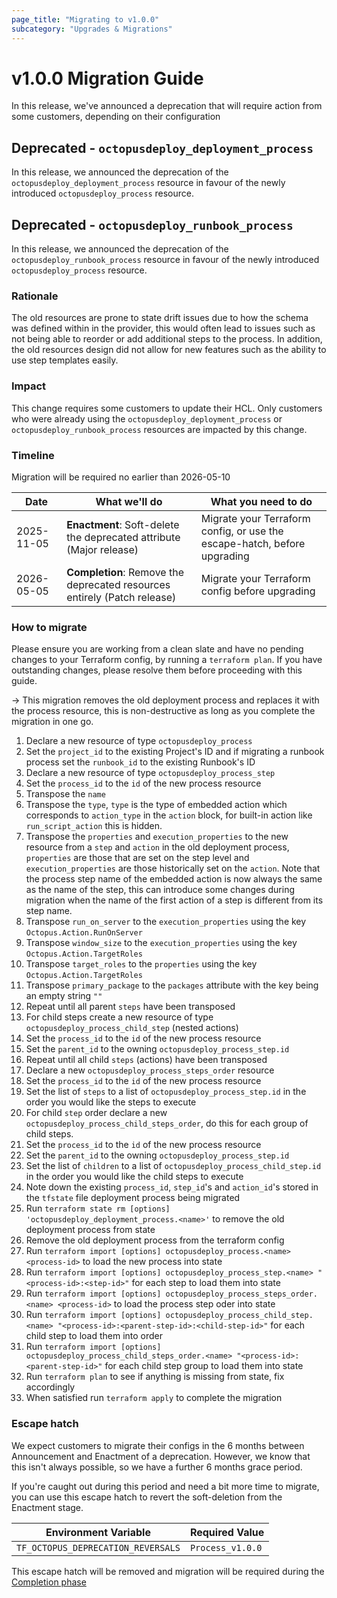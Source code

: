 ```yaml
---
page_title: "Migrating to v1.0.0"
subcategory: "Upgrades & Migrations"
---
```


# v1.0.0 Migration Guide
In this release, we've announced a deprecation that will require action from some customers, depending on their configuration

## Deprecated - `octopusdeploy_deployment_process`
In this release, we announced the deprecation of the `octopusdeploy_deployment_process` resource in favour of the newly introduced `octopusdeploy_process` resource.

## Deprecated - `octopusdeploy_runbook_process`
In this release, we announced the deprecation of the `octopusdeploy_runbook_process` resource in favour of the newly introduced `octopusdeploy_process` resource.

### Rationale
The old resources are prone to state drift issues due to how the schema was defined within in the provider, this would often lead to issues such as not being able to reorder or add additional steps to the process. In addition, the old resources design did not allow for new features such as the ability to use step templates easily.

### Impact
This change requires some customers to update their HCL.
Only customers who were already using the `octopusdeploy_deployment_process` or `octopusdeploy_runbook_process` resources are impacted by this change.

### Timeline
Migration will be required no earlier than 2026-05-10

| Date       | What we'll do                                                            | What you need to do                                                      |
|------------|--------------------------------------------------------------------------|--------------------------------------------------------------------------|
| 2025-11-05 | **Enactment**: Soft-delete the deprecated attribute (Major release)      | Migrate your Terraform config, or use the escape-hatch, before upgrading |
| 2026-05-05 | **Completion**: Remove the deprecated resources entirely (Patch release) | Migrate your Terraform config before upgrading                           |

### How to migrate

Please ensure you are working from a clean slate and have no pending changes to your Terraform config, by running a `terraform plan`. If you have outstanding changes, please resolve them before proceeding with this guide.

-> This migration removes the old deployment process and replaces it with the process resource, this is non-destructive as long as you complete the migration in one go.

1. Declare a new resource of type `octopusdeploy_process`
1. Set the `project_id` to the existing Project's ID and if migrating a runbook process set the `runbook_id` to the existing Runbook's ID
1. Declare a new resource of type `octopusdeploy_process_step`
1. Set the `process_id` to the `id` of the new process resource
1. Transpose the `name`
1. Transpose the `type`, `type` is the type of embedded action which corresponds to `action_type` in the `action` block, for built-in action like `run_script_action` this is hidden.
1. Transpose the `properties` and `execution_properties` to the new resource from a `step` and `action` in the old deployment process, `properties` are those that are set on the step level and `execution_properties` are those historically set on the `action`. Note that the process step name of the embedded action is now always the same as the name of the step, this can introduce some changes during migration when the name of the first action of a step is different from its step name.
1. Transpose `run_on_server` to the `execution_properties` using the key `Octopus.Action.RunOnServer`
1. Transpose `window_size` to the `execution_properties` using the key `Octopus.Action.TargetRoles`
1. Transpose `target_roles` to the `properties` using the key `Octopus.Action.TargetRoles`
1. Transpose `primary_package` to the `packages` attribute with the key being an empty string `""`
1. Repeat until all parent `steps` have been transposed
1. For child steps create a new resource of type `octopusdeploy_process_child_step` (nested actions)
1. Set the `process_id` to the `id` of the new process resource
1. Set the `parent_id` to the owning `octopusdeploy_process_step.id`
1. Repeat until all child `steps` (actions) have been transposed
1. Declare a new `octopusdeploy_process_steps_order` resource
1. Set the `process_id` to the `id` of the new process resource
1. Set the list of `steps` to a list of `octopusdeploy_process_step.id` in the order you would like the steps to execute
1. For child `step` order declare a new `octopusdeploy_process_child_steps_order`, do this for each group of child steps.
1. Set the `process_id` to the `id` of the new process resource
1. Set the `parent_id` to the owning `octopusdeploy_process_step.id`
1. Set the list of `children` to a list of `octopusdeploy_process_child_step.id` in the order you would like the child steps to execute
1. Note down the existing `process_id`, `step_id`'s and `action_id`'s stored in the `tfstate` file deployment process being migrated
1. Run `terraform state rm [options] 'octopusdeploy_deployment_process.<name>'` to remove the old deployment process from state
1. Remove the old deployment process from the terraform config
1. Run `terraform import [options] octopusdeploy_process.<name> <process-id>` to load the new process into state
1. Run `terraform import [options] octopusdeploy_process_step.<name> "<process-id>:<step-id>"` for each step to load them into state
1. Run `terraform import [options] octopusdeploy_process_steps_order.<name> <process-id>` to load the process step oder into state
1. Run `terraform import [options] octopusdeploy_process_child_step.<name> "<process-id>:<parent-step-id>:<child-step-id>"` for each child step to load them into order
1. Run `terraform import [options] octopusdeploy_process_child_steps_order.<name> "<process-id>:<parent-step-id>"` for each child step group to load them into state
1. Run `terraform plan` to see if anything is missing from state, fix accordingly
1. When satisfied run `terraform apply` to complete the migration

### Escape hatch

We expect customers to migrate their configs in the 6 months between Announcement and Enactment of a deprecation. However, we know that this isn't always possible, so we have a further 6 months grace period.

If you're caught out during this period and need a bit more time to migrate, you can use this escape hatch to revert the soft-deletion from the Enactment stage.

| Environment Variable | Required Value                 |
|----------------------|--------------------------------|
| `TF_OCTOPUS_DEPRECATION_REVERSALS` | `Process_v1.0.0` |

This escape hatch will be removed and migration will be required during the [Completion phase](#Timeline)
